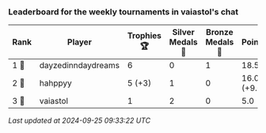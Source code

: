 ### Leaderboard for the weekly tournaments in vaiastol's chat
| Rank | Player | Trophies 🏆 | Silver Medals 🥈 | Bronze Medals 🥉 | Points |
|------|--------|-------------|------------------|------------------|--------|
| 1 🥇 | dayzedinndaydreams | 6 | 0 | 1 | 18.5 |
| 2 🥈 | hahppyy | 5 (+3) | 1 | 0 | 16.0 (+9.0) |
| 3 🥉 | vaiastol | 1 | 2 | 0 | 5.0 |

_Last updated at 2024-09-25 09:33:22 UTC_
